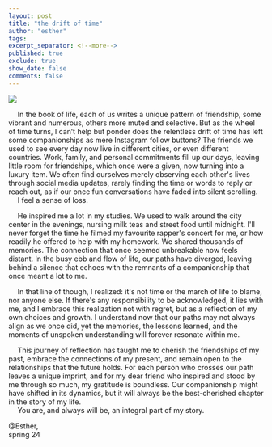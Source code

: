 ```yaml
---
layout: post
title: "the drift of time"
author: "esther"
tags: 
excerpt_separator: <!--more-->
published: true
exclude: true
show_date: false
comments: false
---
```



<img src="{{site.url}}/assets/images/2024jan23new.png" style>


&emsp; In the book of life, each of us writes a unique pattern of friendship, some vibrant and numerous, others more muted and selective. But as the wheel of time turns, I can’t help but ponder does the relentless drift of time has left some companionships as mere Instagram follow buttons? <!--more--> The friends we used to see every day now live in different cities, or even different countries. Work, family, and personal commitments fill up our days, leaving little room for friendships, which once were a given, now turning into a luxury item.  We often find ourselves merely observing each other's lives through social media updates, rarely finding the time or words to reply or reach out, as if our once fun conversations have faded into silent scrolling. <br>
&emsp; I feel a sense of loss. 

&emsp; He inspired me a lot in my studies. We used to walk around the city center in the evenings, nursing milk teas and street food until midnight. I'll never forget the time he filmed my favourite rapper's concert for me, or how readily he offered to help with my homework. We shared thousands of memories. The connection that once seemed unbreakable now feels distant. In the busy ebb and flow of life, our paths have diverged, leaving behind a silence that echoes with the remnants of a companionship that once meant a lot to me.

&emsp; In that line of though, I realized: it's not time or the march of life to blame, nor anyone else. If there's any responsibility to be acknowledged, it lies with me, and I embrace this realization not with regret, but as a reflection of my own choices and growth. I understand now that our paths may not always align as we once did, yet the memories, the lessons learned, and the moments of unspoken understanding will forever resonate within me.

&emsp; This journey of reflection has taught me to cherish the friendships of my past, embrace the connections of my present, and remain open to the relationships that the future holds. For each person who crosses our path leaves a unique imprint, and for my dear friend who inspired and stood by me through so much, my gratitude is boundless. Our companionship might have shifted in its dynamics, but it will always be the best-cherished chapter in the story of my life. <br>
&emsp; You are, and always will be, an integral part of my story. 

<div class="post-info"> 
@Esther, <br>
spring 24
</div>